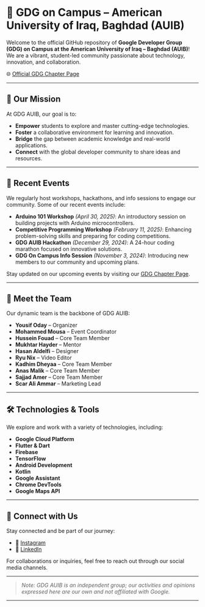 # 🚀 GDG on Campus – American University of Iraq, Baghdad (AUIB)

Welcome to the official GitHub repository of **Google Developer Group (GDG) on Campus at the American University of Iraq – Baghdad (AUIB)**! We are a vibrant, student-led community passionate about technology, innovation, and collaboration.

🌐 [Official GDG Chapter Page](https://gdg.community.dev/gdg-on-campus-american-university-of-iraq-baghdad-baghdad-iraq/)

---

## 🎯 Our Mission

At GDG AUIB, our goal is to:

- **Empower** students to explore and master cutting-edge technologies.
- **Foster** a collaborative environment for learning and innovation.
- **Bridge** the gap between academic knowledge and real-world applications.
- **Connect** with the global developer community to share ideas and resources.

---

## 📅 Recent Events

We regularly host workshops, hackathons, and info sessions to engage our community. Some of our recent events include:

- **Arduino 101 Workshop** *(April 30, 2025)*: An introductory session on building projects with Arduino microcontrollers.
- **Competitive Programming Workshop** *(February 11, 2025)*: Enhancing problem-solving skills and preparing for coding competitions.
- **GDG AUIB Hackathon** *(December 29, 2024)*: A 24-hour coding marathon focused on innovative solutions.
- **GDG On Campus Info Session** *(November 3, 2024)*: Introducing new members to our community and upcoming plans.

Stay updated on our upcoming events by visiting our [GDG Chapter Page](https://gdg.community.dev/gdg-on-campus-american-university-of-iraq-baghdad-baghdad-iraq/).

---

## 👥 Meet the Team

Our dynamic team is the backbone of GDG AUIB:

- **Yousif Oday** – Organizer
- **Mohammed Mousa** – Event Coordinator
- **Hussein Fouad** – Core Team Member
- **Mukhtar Hayder** – Mentor
- **Hasan Aldelfi** – Designer
- **Ryu Nix** – Video Editor
- **Kadhim Dheyaa** – Core Team Member
- **Anas Malik** – Core Team Member
- **Sajjad Amer** – Core Team Member
- **Scar Ali Ammar** – Marketing Lead

---

## 🛠️ Technologies & Tools

We explore and work with a variety of technologies, including:

- **Google Cloud Platform**
- **Flutter & Dart**
- **Firebase**
- **TensorFlow**
- **Android Development**
- **Kotlin**
- **Google Assistant**
- **Chrome DevTools**
- **Google Maps API**

---

## 📌 Connect with Us

Stay connected and be part of our journey:

- 📸 [Instagram](https://www.instagram.com/gdg.auib/)
- 💼 [LinkedIn](https://www.linkedin.com/company/gdsc-auib)

For collaborations or inquiries, feel free to reach out through our social media channels.

---

> *Note: GDG AUIB is an independent group; our activities and opinions expressed here are our own and not affiliated with Google.*

---

